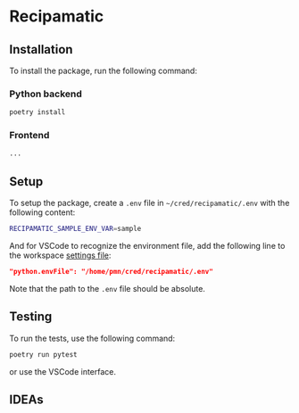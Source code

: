 # Recipamatic

## Installation

To install the package, run the following command:

### Python backend

```bash
poetry install
```

### Frontend

```bash
...
```

## Setup

To setup the package, create a `.env` file in `~/cred/recipamatic/.env` with the following content:

```bash
RECIPAMATIC_SAMPLE_ENV_VAR=sample
```

And for VSCode to recognize the environment file, add the following line to the
workspace [settings file](.vscode/settings.json):

```json
"python.envFile": "/home/pmn/cred/recipamatic/.env"
```

Note that the path to the `.env` file should be absolute.

## Testing

To run the tests, use the following command:

```bash
poetry run pytest
```

or use the VSCode interface.

## IDEAs
